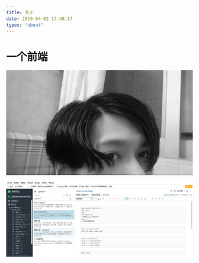 ```yaml
---
title: 关于
date: 2019-04-02 17:48:17
types: "about"
---
```


# 一个前端

![my.jpg](/about/my.jpg)

![我的印象笔记](/about/evernote.jpg)
